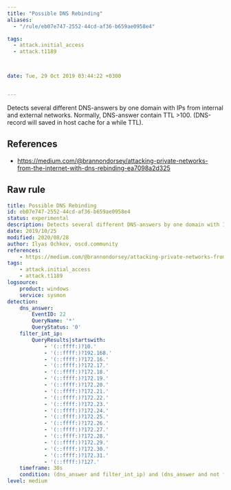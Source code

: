 ```yaml
---
title: "Possible DNS Rebinding"
aliases:
  - "/rule/eb07e747-2552-44cd-af36-b659ae0958e4"

tags:
  - attack.initial_access
  - attack.t1189



date: Tue, 29 Oct 2019 03:44:22 +0300


---
```


Detects several different DNS-answers by one domain with IPs from internal and external networks. Normally, DNS-answer contain TTL >100. (DNS-record will saved in host cache for a while TTL).

<!--more-->




## References

* https://medium.com/@brannondorsey/attacking-private-networks-from-the-internet-with-dns-rebinding-ea7098a2d325


## Raw rule
```yaml
title: Possible DNS Rebinding
id: eb07e747-2552-44cd-af36-b659ae0958e4
status: experimental
description: Detects several different DNS-answers by one domain with IPs from internal and external networks. Normally, DNS-answer contain TTL >100. (DNS-record will saved in host cache for a while TTL).
date: 2019/10/25
modified: 2020/08/28
author: Ilyas Ochkov, oscd.community
references:
    - https://medium.com/@brannondorsey/attacking-private-networks-from-the-internet-with-dns-rebinding-ea7098a2d325
tags:
    - attack.initial_access
    - attack.t1189
logsource:
    product: windows
    service: sysmon
detection:
    dns_answer:
        EventID: 22
        QueryName: '*'
        QueryStatus: '0'
    filter_int_ip:
        QueryResults|startswith:
            - '(::ffff:)?10.'
            - '(::ffff:)?192.168.'
            - '(::ffff:)?172.16.'
            - '(::ffff:)?172.17.'
            - '(::ffff:)?172.18.'
            - '(::ffff:)?172.19.'
            - '(::ffff:)?172.20.'
            - '(::ffff:)?172.21.'
            - '(::ffff:)?172.22.'
            - '(::ffff:)?172.23.'
            - '(::ffff:)?172.24.'
            - '(::ffff:)?172.25.'
            - '(::ffff:)?172.26.'
            - '(::ffff:)?172.27.'
            - '(::ffff:)?172.28.'
            - '(::ffff:)?172.29.'
            - '(::ffff:)?172.30.'
            - '(::ffff:)?172.31.'
            - '(::ffff:)?127.'
    timeframe: 30s
    condition: (dns_answer and filter_int_ip) and (dns_answer and not filter_int_ip) | count(QueryName) by ComputerName > 3
level: medium

```
